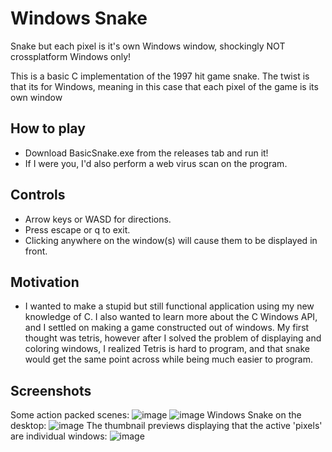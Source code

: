# Windows Snake
Snake but each pixel is it's own Windows window, shockingly NOT crossplatform
Windows only!

This is a basic C implementation of the 1997 hit game snake. The twist is that its for Windows, meaning in this case that each pixel of the game is its own window

## How to play
- Download BasicSnake.exe from the releases tab and run it!
- If I were you, I'd also perform a web virus scan on the program.

## Controls
- Arrow keys or WASD for directions.
- Press escape or q to exit.
- Clicking anywhere on the window(s) will cause them to be displayed in front.

## Motivation
- I wanted to make a stupid but still functional application using my new knowledge of C. I also wanted to learn more about the C Windows API, and I settled on making a game constructed out of windows. My first thought was tetris, however after I solved the problem of displaying and coloring windows, I realized Tetris is hard to program, and that snake would get the same point across while being much easier to program.

## Screenshots
Some action packed scenes:
![image](https://github.com/TobinCavanaugh/WindowsSnake/assets/71297845/dde50d69-822a-480f-85bd-636503205262)
![image](https://github.com/TobinCavanaugh/WindowsSnake/assets/71297845/c879decc-577a-45f9-8ec1-ee23ca8649da)
Windows Snake on the desktop:
![image](https://github.com/TobinCavanaugh/WindowsSnake/assets/71297845/0cabc2ad-ce70-4f48-91f1-228e012ba1f5)
The thumbnail previews displaying that the active 'pixels' are individual windows:
![image](https://github.com/TobinCavanaugh/WindowsSnake/assets/71297845/d4e71607-3659-43bf-84c3-96dc23cdc331)
